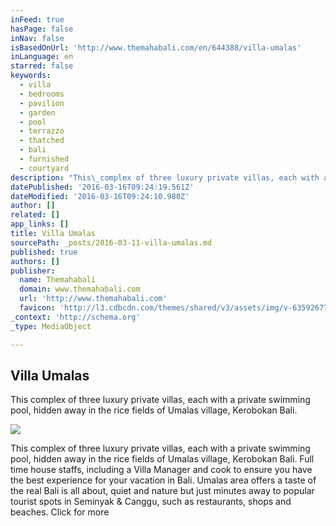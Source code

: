 ```yaml
---
inFeed: true
hasPage: false
inNav: false
isBasedOnUrl: 'http://www.themahabali.com/en/644388/villa-umalas'
inLanguage: en
starred: false
keywords:
  - villa
  - bedrooms
  - pavilion
  - garden
  - pool
  - terrazzo
  - thatched
  - bali
  - furnished
  - courtyard
description: "This\_complex of three luxury private villas, each with a private swimming pool, hidden away in the rice fields of Umalas village, Kerobokan Bali. Full time\_house staffs, including\_a Villa Manager and cook to ensure you have the best experience for your vacation in Bali. Umalas area offers a taste of the real Bali is all about, quiet and nature but just minutes away to popular tourist spots in Seminyak & Canggu, such as restaurants, shops and beaches. Click for more"
datePublished: '2016-03-16T09:24:19.561Z'
dateModified: '2016-03-16T09:24:10.980Z'
author: []
related: []
app_links: []
title: Villa Umalas
sourcePath: _posts/2016-03-11-villa-umalas.md
published: true
authors: []
publisher:
  name: Themahabali
  domain: www.themahabali.com
  url: 'http://www.themahabali.com'
  favicon: 'http://l3.cdbcdn.com/themes/shared/v3/assets/img/v-635926770992479107/nonicon.ico?f=18'
_context: 'http://schema.org'
_type: MediaObject

---
```

<article style=""><h1>Villa Umalas</h1><p>This complex of three luxury private villas, each with a private swimming pool, hidden away in the rice fields of Umalas village, Kerobokan Bali.</p><img src="https://s3-us-west-2.amazonaws.com/the-grid-img/p/5bede5fd3546e43d916e0407a96728c5fae31626.jpg" /></article>

This complex of three luxury private villas, each with a private swimming pool, hidden away in the rice fields of Umalas village, Kerobokan Bali. Full time house staffs, including a Villa Manager and cook to ensure you have the best experience for your vacation in Bali. Umalas area offers a taste of the real Bali is all about, quiet and nature but just minutes away to popular tourist spots in Seminyak & Canggu, such as restaurants, shops and beaches. Click for more